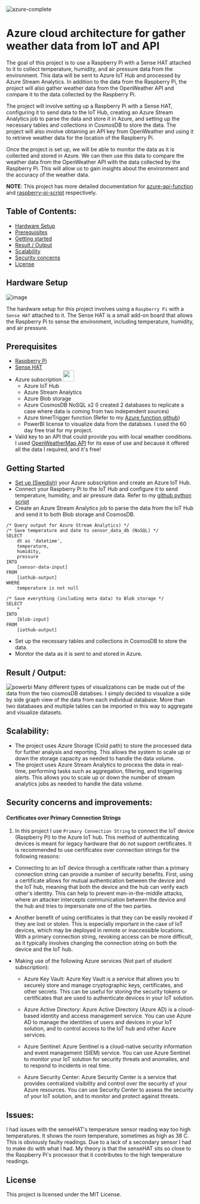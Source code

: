 ![azure-complete](https://user-images.githubusercontent.com/88910492/207046391-0d5e708d-b7c0-4ed6-8b46-4af925823c76.png)

# Azure cloud architecture for gather weather data from IoT and API
The goal of this project is to use a Raspberry Pi with a Sense HAT attached to it to collect temperature, humidity, and air pressure data from the environment. This data will be sent to Azure IoT Hub and processed by Azure Stream Analytics. In addition to the data from the Raspberry Pi, the project will also gather weather data from the OpenWeather API and compare it to the data collected by the Raspberry Pi.

The project will involve setting up a Raspberry Pi with a Sense HAT, configuring it to send data to the IoT Hub, creating an Azure Stream Analytics job to parse the data and store it in Azure, and setting up the necessary tables and collections in CosmosDB to store the data. The project will also involve obtaining an API key from OpenWeather and using it to retrieve weather data for the location of the Raspberry Pi.

Once the project is set up, we will be able to monitor the data as it is collected and stored in Azure. We can then use this data to compare the weather data from the OpenWeather API with the data collected by the Raspberry Pi. This will allow us to gain insights about the environment and the accuracy of the weather data.

**NOTE**: This project has more detailed documentation for [azure-api-function](https://github.com/Kotik112/OpenWeather-API-vs-Raspberry-Pi/tree/master/azure-api-function) and [raspberry-pi-script](https://github.com/Kotik112/OpenWeather-API-vs-Raspberry-Pi/tree/master/raspberry-pi-script) respectively.

## Table of Contents:
- [Hardware Setup](https://github.com/Kotik112/OpenWeather-API-vs-Raspberry-Pi/edit/master/README.md#hardware-setup)
- [Prerequisites](https://github.com/Kotik112/OpenWeather-API-vs-Raspberry-Pi/edit/master/README.md#prerequisites)
- [Getting started](https://github.com/Kotik112/OpenWeather-API-vs-Raspberry-Pi/edit/master/README.md#getting-started)
- [Result / Output](https://github.com/Kotik112/OpenWeather-API-vs-Raspberry-Pi/edit/master/README.md#result--output)
- [Scalability](https://github.com/Kotik112/OpenWeather-API-vs-Raspberry-Pi/edit/master/README.md#scalability)
- [Security concerns](https://github.com/Kotik112/OpenWeather-API-vs-Raspberry-Pi/edit/master/README.md#security-concerns-and-improvements)
- [License](https://github.com/Kotik112/OpenWeather-API-vs-Raspberry-Pi/edit/master/README.md#license)

## Hardware Setup
![image](https://user-images.githubusercontent.com/88910492/207051605-f3dbafa1-f166-432c-afb0-702207988a7b.png)

The hardware setup for this project involves using a `Raspberry Pi` with a `Sense HAT` attached to it. The Sense HAT is a small add-on board that allows the Raspberry Pi to sense the environment, including temperature, humidity, and air pressure.

## Prerequisites
- [Raspberry Pi](https://www.raspberrypi.com/products/raspberry-pi-4-model-b/)
- [Sense HAT](https://pythonhosted.org/sense-hat/)
- Azure subscription <img src="https://user-images.githubusercontent.com/88910492/207051831-c6e9d37f-3d1d-4488-80dc-22f5d2428e74.png" width="30">
  - Azure IoT Hub
  - Azure Stream Analytics
  - Azure Blob storage
  - Azure CosmosDB NoSQL x2 (I created 2 databases to replicate a case where data is coming from two independent sources)
  - Azure timerTrigger function (Refer to my [Azure function github](https://github.com/Kotik112/OpenWeather-API-vs-Raspberry-Pi/tree/master/azure-api-function))
  - PowerBI license to visualize data from the databses. I used the 60 day free trial for my project.
- Valid key to an API that could provide you with local weather conditions. I used [OpenWeatherMap API](https://openweathermap.org/current) for its ease of use and because it offered all the data I required, and it's free!

## Getting Started
- [Set up (Swedish)](https://azure.microsoft.com/sv-se/?&ef_id=CjwKCAiAv9ucBhBXEiwA6N8nYMv_PFgsW9RxByXOQ4F3EqaJOEccaQgXZBBLujLvCmu0UMn0lhZNmxoCXbQQAvD_BwE:G:s&OCID=AIDcmmtops7fz5_SEM_CjwKCAiAv9ucBhBXEiwA6N8nYMv_PFgsW9RxByXOQ4F3EqaJOEccaQgXZBBLujLvCmu0UMn0lhZNmxoCXbQQAvD_BwE:G:s&gclid=CjwKCAiAv9ucBhBXEiwA6N8nYMv_PFgsW9RxByXOQ4F3EqaJOEccaQgXZBBLujLvCmu0UMn0lhZNmxoCXbQQAvD_BwE) your Azure subscription and create an Azure IoT Hub.
- Connect your Raspberry Pi to the IoT Hub and configure it to send temperature, humidity, and air pressure data. Refer to my [github python script](https://github.com/Kotik112/OpenWeather-API-vs-Raspberry-Pi/tree/master/raspberry-pi-script)
- Create an Azure Stream Analytics job to parse the data from the IoT Hub and send it to both Blob storage and CosmosDB.
```
/* Query output for Azure Stream Analytics) */
/* Save temperature and date to sensor_data_db (NoSQL) */
SELECT
    dt as 'datetime',
    temperature,
    humidity,
    pressure
INTO
    [sensor-data-input]
FROM
    [iothub-output]
WHERE
    temperature is not null

/* Save everything (including meta data) to Blob storage */
SELECT
    *
INTO
    [blob-input]
FROM
    [iothub-output]
```
- Set up the necessary tables and collections in CosmosDB to store the data.
- Monitor the data as it is sent to and stored in Azure.

## Result / Output:
![powerbi](https://user-images.githubusercontent.com/88910492/207239087-dd5ce9dc-2206-490a-866b-80d3a0c1cdc0.png)
Many different types of visualizations can be made out of the data from the two cosmosDB databses. I simply decided to visualize a side by side graph view of the data from each individual database. More than two databases and multiple tables can be imported in this way to aggregate and visualize datasets.


## Scalability:
- The project uses Azure Storage (Cold path) to store the processed data for further analysis and reporting. This allows the system to scale up or down the storage capacity as needed to handle the data volume.
- The project uses Azure Stream Analytics to process the data in real-time, performing tasks such as aggregation, filtering, and triggering alerts. This allows you to scale up or down the number of stream analytics jobs as needed to handle the data volume.

## Security concerns and improvements:
#### Certificates over Primary Connection Strings
1. In this project I use `Primary Connection String` to connect the IoT device (Raspberry Pi) to the Azure IoT hub. This method of authenticating devices is meant for legacy hardware that do not support certificates. It is recommended to use certificates over connection strings for the following reasons:
- Connecting to an IoT device through a certificate rather than a primary connection string can provide a number of security benefits. First, using a certificate allows for mutual authentication between the device and the IoT hub, meaning that both the device and the hub can verify each other's identity. This can help to prevent man-in-the-middle attacks, where an attacker intercepts communication between the device and the hub and tries to impersonate one of the two parties.

- Another benefit of using certificates is that they can be easily revoked if they are lost or stolen. This is especially important in the case of IoT devices, which may be deployed in remote or inaccessible locations. With a primary connection string, revoking access can be more difficult, as it typically involves changing the connection string on both the device and the IoT hub.

- Making use of the following Azure services (Not part of student subscription):
  - Azure Key Vault: Azure Key Vault is a service that allows you to securely store and manage cryptographic keys, certificates, and other secrets. This can be useful for storing the security tokens or certificates that are used to authenticate devices in your IoT solution.

  - Azure Active Directory: Azure Active Directory (Azure AD) is a cloud-based identity and access management service. You can use Azure AD to manage the identities of users and devices in your IoT solution, and to control access to the IoT hub and other Azure services.

  - Azure Sentinel: Azure Sentinel is a cloud-native security information and event management (SIEM) service. You can use Azure Sentinel to monitor your IoT solution for security threats and anomalies, and to respond to incidents in real time.

  - Azure Security Center: Azure Security Center is a service that provides centralized visibility and control over the security of your Azure resources. You can use Security Center to assess the security of your IoT solution, and to monitor and protect against threats.

## Issues:
I had issues with the senseHAT's temperature sensor reading way too high temperatures. It shows the room temperature, sometimes as high as 38 C. This is obviously faulty readings. Due to a lack of a secondary sensor I had to make do with what I had. My theory is that the senseHAT sits so close to the Raspberry Pi's processor that it contributes to the high temperature readings.

## License
This project is licensed under the MIT License.
